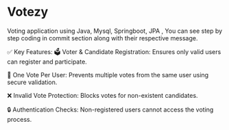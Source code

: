 # Votezy

Voting application using Java, Mysql, Springboot, JPA , You can see step by step coding in commit section along with their respective message.

✅ Key Features: 🗳️ Voter & Candidate Registration: Ensures only valid users can register and participate.

🚫 One Vote Per User: Prevents multiple votes from the same user using secure validation.

❌ Invalid Vote Protection: Blocks votes for non-existent candidates.

🔒 Authentication Checks: Non-registered users cannot access the voting process.
